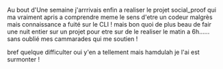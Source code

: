 Au bout d'Une semaine j'arrrivais enfin a realiser le projet social_proof qui ma vraiment apris a comprendre meme le sens d'etre un codeur malgrès mais connaissance a fuité sur le CLI !
mais bon quoi de plus beau de fair une nuit entier sur un projet pour etre sur de le realiser le matin a 6h...... sans oublié mes cammarades qui me soutien !

bref quelque difficulter oui y'en a tellement mais hamdulah je l'ai est surmonter !